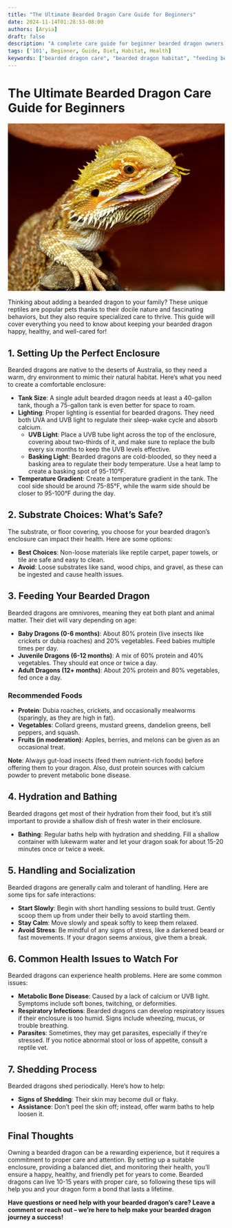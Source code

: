 ```yaml
---
title: "The Ultimate Bearded Dragon Care Guide for Beginners"
date: 2024-11-14T01:28:53-08:00
authors: [Aryia]
draft: false
description: "A complete care guide for beginner bearded dragon owners. Learn how to create the perfect habitat, provide a balanced diet, and keep your bearded dragon healthy."
tags: ['101', Beginner, Guide, Diet, Habitat, Health]
keywords: ["bearded dragon care", "bearded dragon habitat", "feeding bearded dragons", "bearded dragon health", "bearded dragon beginner guide"]
---
```

# The Ultimate Bearded Dragon Care Guide for Beginners
![Bearded Dragon in Enclosure](/images/bearded-dragon-1302306_1280.jpg)

<!-- truncate -->

Thinking about adding a bearded dragon to your family? These unique reptiles are popular pets thanks to their docile nature and fascinating behaviors, but they also require specialized care to thrive. This guide will cover everything you need to know about keeping your bearded dragon happy, healthy, and well-cared for!

## 1. Setting Up the Perfect Enclosure

Bearded dragons are native to the deserts of Australia, so they need a warm, dry environment to mimic their natural habitat. Here’s what you need to create a comfortable enclosure:

- **Tank Size**: A single adult bearded dragon needs at least a 40-gallon tank, though a 75-gallon tank is even better for space to roam.
- **Lighting**: Proper lighting is essential for bearded dragons. They need both UVA and UVB light to regulate their sleep-wake cycle and absorb calcium.
  - **UVB Light**: Place a UVB tube light across the top of the enclosure, covering about two-thirds of it, and make sure to replace the bulb every six months to keep the UVB levels effective.
  - **Basking Light**: Bearded dragons are cold-blooded, so they need a basking area to regulate their body temperature. Use a heat lamp to create a basking spot of 95-110°F.
- **Temperature Gradient**: Create a temperature gradient in the tank. The cool side should be around 75-85°F, while the warm side should be closer to 95-100°F during the day.

## 2. Substrate Choices: What’s Safe?

The substrate, or floor covering, you choose for your bearded dragon’s enclosure can impact their health. Here are some options:

- **Best Choices**: Non-loose materials like reptile carpet, paper towels, or tile are safe and easy to clean.
- **Avoid**: Loose substrates like sand, wood chips, and gravel, as these can be ingested and cause health issues.

## 3. Feeding Your Bearded Dragon

Bearded dragons are omnivores, meaning they eat both plant and animal matter. Their diet will vary depending on age:

- **Baby Dragons (0-6 months)**: About 80% protein (live insects like crickets or dubia roaches) and 20% vegetables. Feed babies multiple times per day.
- **Juvenile Dragons (6-12 months)**: A mix of 60% protein and 40% vegetables. They should eat once or twice a day.
- **Adult Dragons (12+ months)**: About 20% protein and 80% vegetables, fed once a day.

### Recommended Foods

- **Protein**: Dubia roaches, crickets, and occasionally mealworms (sparingly, as they are high in fat).
- **Vegetables**: Collard greens, mustard greens, dandelion greens, bell peppers, and squash.
- **Fruits (in moderation)**: Apples, berries, and melons can be given as an occasional treat.

**Note**: Always gut-load insects (feed them nutrient-rich foods) before offering them to your dragon. Also, dust protein sources with calcium powder to prevent metabolic bone disease.

## 4. Hydration and Bathing

Bearded dragons get most of their hydration from their food, but it’s still important to provide a shallow dish of fresh water in their enclosure.

- **Bathing**: Regular baths help with hydration and shedding. Fill a shallow container with lukewarm water and let your dragon soak for about 15-20 minutes once or twice a week.

## 5. Handling and Socialization

Bearded dragons are generally calm and tolerant of handling. Here are some tips for safe interactions:

- **Start Slowly**: Begin with short handling sessions to build trust. Gently scoop them up from under their belly to avoid startling them.
- **Stay Calm**: Move slowly and speak softly to keep them relaxed.
- **Avoid Stress**: Be mindful of any signs of stress, like a darkened beard or fast movements. If your dragon seems anxious, give them a break.

## 6. Common Health Issues to Watch For

Bearded dragons can experience health problems. Here are some common issues:

- **Metabolic Bone Disease**: Caused by a lack of calcium or UVB light. Symptoms include soft bones, twitching, or deformities.
- **Respiratory Infections**: Bearded dragons can develop respiratory issues if their enclosure is too humid. Signs include wheezing, mucus, or trouble breathing.
- **Parasites**: Sometimes, they may get parasites, especially if they’re stressed. If you notice abnormal stool or loss of appetite, consult a reptile vet.

## 7. Shedding Process

Bearded dragons shed periodically. Here’s how to help:

- **Signs of Shedding**: Their skin may become dull or flaky.
- **Assistance**: Don’t peel the skin off; instead, offer warm baths to help loosen it.

## Final Thoughts

Owning a bearded dragon can be a rewarding experience, but it requires a commitment to proper care and attention. By setting up a suitable enclosure, providing a balanced diet, and monitoring their health, you’ll ensure a happy, healthy, and friendly pet for years to come. Bearded dragons can live 10-15 years with proper care, so following these tips will help you and your dragon form a bond that lasts a lifetime.

**Have questions or need help with your bearded dragon’s care? Leave a comment or reach out – we’re here to help make your bearded dragon journey a success!**
